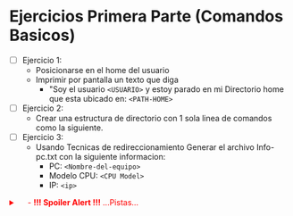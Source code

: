 # Ejercicios Primera Parte (Comandos Basicos)


- [ ] Ejercicio 1:
    - Posicionarse en el home del usuario
    - Imprimir por pantalla un texto que diga 
        - "Soy el usuario `<USUARIO>` y estoy parado en mi Directorio home que esta ubicado en: `<PATH-HOME>`
- [ ] Ejercicio 2:
    - Crear una estructura de directorio con 1 sola linea de comandos como la siguiente.
- [ ] Ejercicio 3:
    - Usando Tecnicas de redireccionamiento Generar el archivo Info-pc.txt con la siguiente informacion:
        - PC: `<Nombre-del-equipo>`
        - Modelo CPU: `<CPU Model>`
        - IP: `<ip>`





<details>
    <summary  style="color:red;">&emsp; <Mostrar/Ocultar> - <b>!!! Spoiler Alert !!!</b>  ...Pistas...</summary>
    <div style="padding-left: 20px; font-style: italic;">
        Los siguientes Archivos y Comandos estan relacionados con la resolucion de los Ejercicios:
        <div style="padding-left: 20px;">
            <u1>
                <li>Archivos: `/proc/cpuinfo`  </br></li>
                <li>Comandos: `hostnamectl`, `hostname`, `echo`, `whoami`, `pwd` </br></li>
                <li>Variables de Entorno: `$PWD` , `$USER` </br></li>
            </u1> 
        </div>
        Siempre es preferible la ejecucion de un comando, por sobre la obtencion del dato sobre una variable de entorno. </br>
    </div>
</details>
